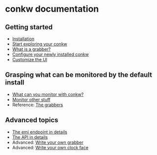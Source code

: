 # conkw documentation

## Getting started

* [Installation](INSTALL.md)
* [Start exploring your conkw](EXPLORE.md)
* [What is a grabber?](GRABBERS_ITRODUCTION.md)
* [Configure your newly installed conkw](CONFIGURE.md)
* [Customize the UI](UI.md)

## Grasping what can be monitored by the default install
* [What can you monitor with conkw?](MONITOR.md)
* [Monitor other stuff](EXTERNAL_MONITORING.md)
* Reference: [The grabbers](LIST_GRABBERS.md)

## Advanced topics
* [The emi endpoint in details](EMI.md)
* [The API in details](API.md)
* Advanced: [Write your own grabber](WRITE_A_GRABBER.md)
* Advanced: [Write your own clock face](WRITE_A_CLOCK_FACE.md)

